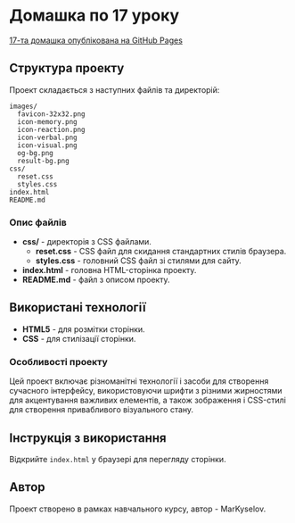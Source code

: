 
# Домашка по 17 уроку
[17-та домашка опублікована на GitHub Pages]([[lessons-practic/22stats-preview-card-component-main/README-template.md](https://markyselov.github.io/news-homepage/](https://markyselov.github.io/Results-summary-component/)))

## Структура проекту

Проект складається з наступних файлів та директорій:

```
images/
  favicon-32x32.png
  icon-memory.png
  icon-reaction.png
  icon-verbal.png
  icon-visual.png
  og-bg.png
  result-bg.png
css/
  reset.css
  styles.css
index.html
README.md
```

### Опис файлів
- **css/** - директорія з CSS файлами.
  - **reset.css** - CSS файл для скидання стандартних стилів браузера.
  - **styles.css** - головний CSS файл зі стилями для сайту.
- **index.html** - головна HTML-сторінка проекту.
- **README.md** - файл з описом проекту.

## Використані технології

- **HTML5** - для розмітки сторінки.
- **CSS** - для стилізації сторінки.

### Особливості проекту

Цей проект включає різноманітні технології і засоби для створення сучасного інтерфейсу, використовуючи шрифти з різними жирностями для акцентування важливих елементів, а також зображення і CSS-стилі для створення привабливого візуального стану.


## Інструкція з використання

Відкрийте `index.html` у браузері для перегляду сторінки.

## Автор
Проект створено в рамках навчального курсу, автор - MarKyselov.

